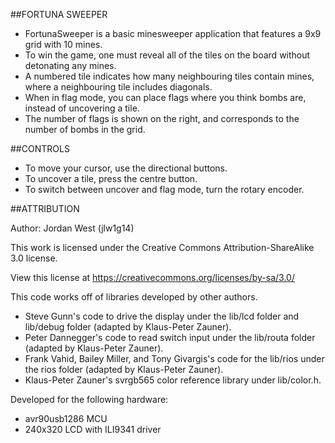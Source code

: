 ##FORTUNA SWEEPER
* FortunaSweeper is a basic minesweeper application that features a 9x9 grid with 10 mines.
* To win the game, one must reveal all of the tiles on the board without detonating any mines.
* A numbered tile indicates how many neighbouring tiles contain mines, where a neighbouring tile includes diagonals.
* When in flag mode, you can place flags where you think bombs are, instead of uncovering a tile.
* The number of flags is shown on the right, and corresponds to the number of bombs in the grid.

##CONTROLS
* To move your cursor, use the directional buttons.
* To uncover a tile, press the centre button.
* To switch between uncover and flag mode, turn the rotary encoder.

##ATTRIBUTION

Author: Jordan West (jlw1g14)

This work is licensed under the Creative Commons Attribution-ShareAlike 3.0 license.

View this license at https://creativecommons.org/licenses/by-sa/3.0/

This code works off of libraries developed by other authors.
* Steve Gunn's code to drive the display under the lib/lcd folder and lib/debug folder (adapted by Klaus-Peter Zauner).
* Peter Dannegger's code to read switch input under the lib/routa folder (adapted by Klaus-Peter Zauner).
* Frank Vahid, Bailey Miller, and Tony Givargis's code for the lib/rios under the rios folder (adapted by Klaus-Peter Zauner).
* Klaus-Peter Zauner's svrgb565 color reference library under lib/color.h.

Developed for the following hardware:
* avr90usb1286 MCU
* 240x320 LCD with ILI9341 driver

